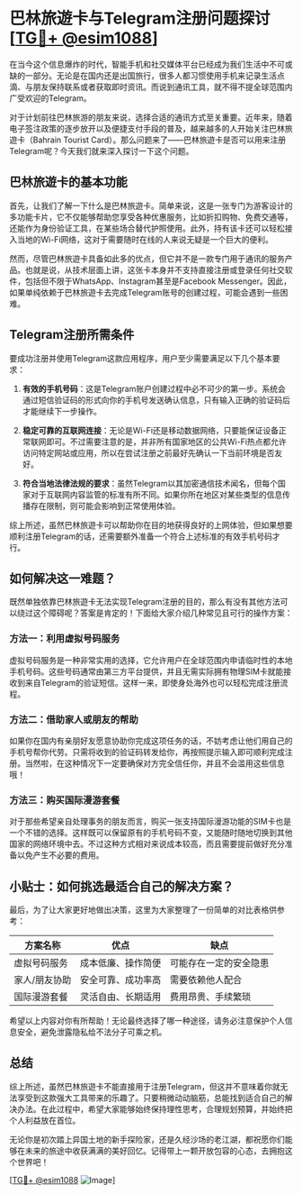 # 巴林旅遊卡与Telegram注册问题探讨[[TG💪+ @esim1088](https://t.me/s/esim1088)]

在当今这个信息爆炸的时代，智能手机和社交媒体平台已经成为我们生活中不可或缺的一部分。无论是在国内还是出国旅行，很多人都习惯使用手机来记录生活点滴、与朋友保持联系或者获取即时资讯。而说到通讯工具，就不得不提全球范围内广受欢迎的Telegram。

对于计划前往巴林旅游的朋友来说，选择合适的通讯方式至关重要。近年来，随着电子签注政策的逐步放开以及便捷支付手段的普及，越来越多的人开始关注巴林旅遊卡（Bahrain Tourist Card）。那么问题来了——巴林旅遊卡是否可以用来注册Telegram呢？今天我们就来深入探讨一下这个问题。

## 巴林旅遊卡的基本功能

首先，让我们了解一下什么是巴林旅遊卡。简单来说，这是一张专门为游客设计的多功能卡片，它不仅能够帮助您享受各种优惠服务，比如折扣购物、免费交通等，还能作为身份验证工具，在某些场合替代护照使用。此外，持有该卡还可以轻松接入当地的Wi-Fi网络，这对于需要随时在线的人来说无疑是一个巨大的便利。

然而，尽管巴林旅遊卡具备如此多的优点，但它并不是一款专门用于通讯的服务产品。也就是说，从技术层面上讲，这张卡本身并不支持直接注册或登录任何社交软件，包括但不限于WhatsApp、Instagram甚至是Facebook Messenger。因此，如果单纯依赖于巴林旅遊卡去完成Telegram账号的创建过程，可能会遇到一些困难。

## Telegram注册所需条件

要成功注册并使用Telegram这款应用程序，用户至少需要满足以下几个基本要求：

1. **有效的手机号码**：这是Telegram账户创建过程中必不可少的第一步。系统会通过短信验证码的形式向你的手机号发送确认信息，只有输入正确的验证码后才能继续下一步操作。
   
2. **稳定可靠的互联网连接**：无论是Wi-Fi还是移动数据网络，只要能保证设备正常联网即可。不过需要注意的是，并非所有国家地区的公共Wi-Fi热点都允许访问特定网站或应用，所以在尝试注册之前最好先确认一下当前环境是否友好。

3. **符合当地法律法规的要求**：虽然Telegram以其加密通信技术闻名，但每个国家对于互联网内容监管的标准有所不同。如果你所在地区对某些类型的信息传播存在限制，则可能会影响到正常使用体验。

综上所述，虽然巴林旅遊卡可以帮助你在目的地获得良好的上网体验，但如果想要顺利注册Telegram的话，还需要额外准备一个符合上述标准的有效手机号码才行。

## 如何解决这一难题？

既然单独依靠巴林旅遊卡无法实现Telegram注册的目的，那么有没有其他方法可以绕过这个障碍呢？答案是肯定的！下面给大家介绍几种常见且可行的操作方案：

### 方法一：利用虚拟号码服务

虚拟号码服务是一种非常实用的选择，它允许用户在全球范围内申请临时性的本地手机号码。这些号码通常由第三方平台提供，并且无需实际拥有物理SIM卡就能接收到来自Telegram的验证短信。这样一来，即使身处海外也可以轻松完成注册流程。

### 方法二：借助家人或朋友的帮助

如果你在国内有亲朋好友愿意协助你完成这项任务的话，不妨考虑让他们用自己的手机号帮你代劳。只需将收到的验证码转发给你，再按照提示输入即可顺利完成注册。当然啦，在这种情况下一定要确保对方完全信任你，并且不会滥用这些信息哦！

### 方法三：购买国际漫游套餐

对于那些希望亲自处理事务的朋友而言，购买一张支持国际漫游功能的SIM卡也是一个不错的选择。这样既可以保留原有的手机号码不变，又能随时随地切换到其他国家的网络环境中去。不过这种方式相对来说成本较高，而且需要提前做好充分准备以免产生不必要的费用。

## 小贴士：如何挑选最适合自己的解决方案？

最后，为了让大家更好地做出决策，这里为大家整理了一份简单的对比表格供参考：

| 方案名称           | 优点                                | 缺点                              |
|--------------------|-----------------------------------|----------------------------------|
| 虚拟号码服务       | 成本低廉、操作简便                 | 可能存在一定的安全隐患             |
| 家人/朋友协助      | 安全可靠、成功率高                | 需要依赖他人配合                   |
| 国际漫游套餐       | 灵活自由、长期适用                | 费用昂贵、手续繁琐                 |

希望以上内容对你有所帮助！无论最终选择了哪一种途径，请务必注意保护个人信息安全，避免泄露隐私给不法分子可乘之机。

## 总结

综上所述，虽然巴林旅遊卡不能直接用于注册Telegram，但这并不意味着你就无法享受到这款强大工具带来的乐趣了。只要稍微动动脑筋，总能找到适合自己的解决办法。在此过程中，希望大家能够始终保持理性思考，合理规划预算，并始终把个人利益放在首位。

无论你是初次踏上异国土地的新手探险家，还是久经沙场的老江湖，都祝愿你们能够在未来的旅途中收获满满的美好回忆。记得带上一颗开放包容的心态，去拥抱这个世界吧！

[[TG💪+ @esim1088](https://t.me/s/esim1088) ![Image](https://i.postimg.cc/4NQfJmqS/Snipaste-2025-05-13-00-14-12.png)]